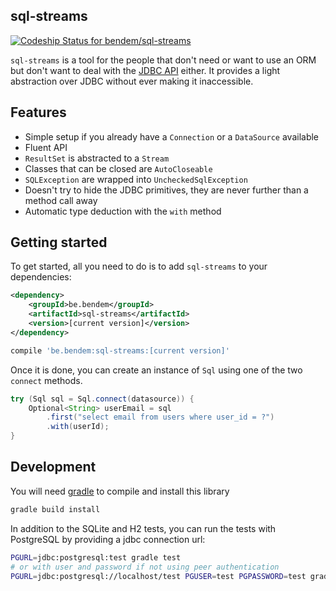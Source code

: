 ## sql-streams

[![Codeship Status for bendem/sql-streams](https://codeship.com/projects/55cad800-f141-0133-11e7-5a649d8f4ff2/status?branch=master)](https://codeship.com/projects/149357)

`sql-streams` is a tool for the people that don't need or want to use an ORM but
don't want to deal with the [JDBC API] either. It provides a light abstraction
over JDBC without ever making it inaccessible.

## Features

+ Simple setup if you already have a `Connection` or a `DataSource` available
+ Fluent API
+ `ResultSet` is abstracted to a `Stream`
+ Classes that can be closed are `AutoCloseable`
+ `SQLException` are wrapped into `UncheckedSqlException`
+ Doesn't try to hide the JDBC primitives, they are never further than a method
call away
+ Automatic type deduction with the `with` method

## Getting started

To get started, all you need to do is to add `sql-streams` to your dependencies:
```xml
<dependency>
    <groupId>be.bendem</groupId>
    <artifactId>sql-streams</artifactId>
    <version>[current version]</version>
</dependency>
```
```groovy
compile 'be.bendem:sql-streams:[current version]'
```

Once it is done, you can create an instance of `Sql` using one of the two
`connect` methods.

```java
try (Sql sql = Sql.connect(datasource)) {
    Optional<String> userEmail = sql
        .first("select email from users where user_id = ?")
        .with(userId);
}
```

## Development

You will need [gradle] to compile and install this library
```sh
gradle build install
```

In addition to the SQLite and H2 tests, you can run the tests with PostgreSQL by providing a jdbc
connection url:
```sh
PGURL=jdbc:postgresql:test gradle test
# or with user and password if not using peer authentication
PGURL=jdbc:postgresql://localhost/test PGUSER=test PGPASSWORD=test gradle test
```

[ORM]: http://www.oracle.com/technetwork/java/javaee/tech/persistence-jsp-140049.html
[JDBC API]: https://docs.oracle.com/javase/8/docs/technotes/guides/jdbc/
[gradle]: https://gradle.org/install/
